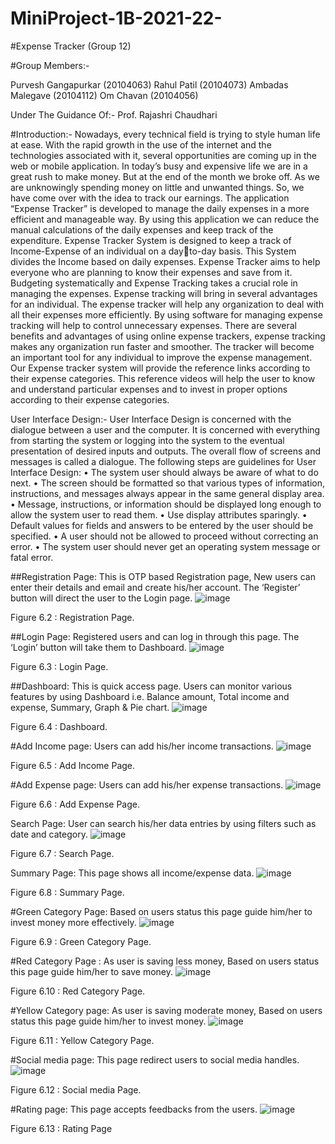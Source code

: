 # MiniProject-1B-2021-22-

#Expense Tracker (Group 12)


#Group Members:-

Purvesh Gangapurkar (20104063)
Rahul Patil (20104073)
Ambadas Malegave (20104112)
Om Chavan (20104056)

Under The Guidance Of:-
Prof. Rajashri Chaudhari


#Introduction:-
Nowadays, every technical field is trying to style human life at ease. With the rapid growth in the
use of the internet and the technologies associated with it, several opportunities are coming up in the 
web or mobile application. In today’s busy and expensive life we are in a great rush to make 
money. But at the end of the month we broke off. As we are unknowingly spending money on little 
and unwanted things. So, we have come over with the idea to track our earnings. The application 
“Expense Tracker” is developed to manage the daily expenses in a more efficient and manageable 
way. By using this application we can reduce the manual calculations of the daily expenses and 
keep track of the expenditure.
Expense Tracker System is designed to keep a track of Income-Expense of an individual on a dayto-day basis. This System divides the Income based on daily expenses. Expense Tracker aims to 
help everyone who are planning to know their expenses and save from it.
Budgeting systematically and Expense Tracking takes a crucial role in managing the expenses. 
Expense tracking will bring in several advantages for an individual. The expense tracker will help 
any organization to deal with all their expenses more efficiently. By using software for managing 
expense tracking will help to control unnecessary expenses. There are several benefits and 
advantages of using online expense trackers, expense tracking makes any organization run faster 
and smoother.
The tracker will become an important tool for any individual to improve the expense management. 
Our Expense tracker system will provide the reference links according to their expense categories. 
This reference videos will help the user to know and understand particular expenses and to invest in 
proper options according to their expense categories.

User Interface Design:-
User Interface Design is concerned with the dialogue between a user and the computer. It is 
concerned with everything from starting the system or logging into the system to the eventual 
presentation of desired inputs and outputs. The overall flow of screens and messages is called a 
dialogue.
The following steps are guidelines for User Interface Design:
• The system user should always be aware of what to do next.
• The screen should be formatted so that various types of information, instructions, and messages 
always appear in the same general display area.
• Message, instructions, or information should be displayed long enough to allow the system user to 
read them.
• Use display attributes sparingly.
• Default values for fields and answers to be entered by the user should be specified.
• A user should not be allowed to proceed without correcting an error.
• The system user should never get an operating system message or fatal error.


##Registration Page: This is OTP based Registration page, New users can enter their 
details and email and create his/her account. The ‘Register’ button will direct the user to 
the Login page.
![image](https://user-images.githubusercontent.com/104321511/166704287-74cb541d-d235-4319-b26f-efeee8bc8b7b.png)

Figure 6.2 : Registration Page.

##Login Page: Registered users and can log in through this page. The ‘Login’ button will 
take them to Dashboard.
![image](https://user-images.githubusercontent.com/104321511/166704223-9a49cf55-55e9-403f-837d-20a2db17d681.png)

Figure 6.3 : Login Page.

##Dashboard: This is quick access page. Users can monitor various features by using 
Dashboard i.e. Balance amount, Total income and expense, Summary, Graph & Pie chart.
![image](https://user-images.githubusercontent.com/104321511/166704162-3f3770b1-a47a-47c6-9370-78da987b8e4c.png)

Figure 6.4 : Dashboard.

#Add Income page: Users can add his/her income transactions.
![image](https://user-images.githubusercontent.com/104321511/166704092-e04cae9c-abbe-409a-95c4-5204643e2934.png)

Figure 6.5 : Add Income Page.

#Add Expense page: Users can add his/her expense transactions.
![image](https://user-images.githubusercontent.com/104321511/166704001-6605de50-b332-4fe5-97b9-512da051e239.png)

Figure 6.6 : Add Expense Page.

Search Page: User can search his/her data entries by using filters such as date and 
category.
![image](https://user-images.githubusercontent.com/104321511/166703942-4f383f42-0c72-4177-8aeb-7768a21f773b.png)

Figure 6.7 : Search Page.

Summary Page: This page shows all income/expense data.
![image](https://user-images.githubusercontent.com/104321511/166703859-66dc9746-511c-4399-ba98-923eb226916a.png)

 Figure 6.8 : Summary Page.
 
#Green Category Page: Based on users status this page guide him/her to invest money 
more effectively.
![image](https://user-images.githubusercontent.com/104321511/166703762-d60f5012-dc2b-4b5e-a8fe-218ceb0c2c07.png)

Figure 6.9 : Green Category Page.

#Red Category Page : As user is saving less money, Based on users status this page guide him/her 
to save money.
![image](https://user-images.githubusercontent.com/104321511/166703679-7537aa0e-9050-4e35-896a-ad1e2e7bce32.png)


Figure 6.10 : Red Category Page.

#Yellow Category page: As user is saving moderate money, Based on users status this 
page guide him/her to invest money.
![image](https://user-images.githubusercontent.com/104321511/166703599-1ff71dbe-12f6-4655-83d6-1cb9a319db85.png)

Figure 6.11 : Yellow Category Page.

#Social media page: This page redirect users to social media handles.
![image](https://user-images.githubusercontent.com/104321511/166703550-efb0aa1c-8617-49d7-8b50-8adc1d529dc5.png)

Figure 6.12 : Social media Page.

#Rating page: This page accepts feedbacks from the users.
![image](https://user-images.githubusercontent.com/104321511/166703433-45729ba1-a655-41f9-aae6-4553797b4cac.png)


Figure 6.13 : Rating Page

